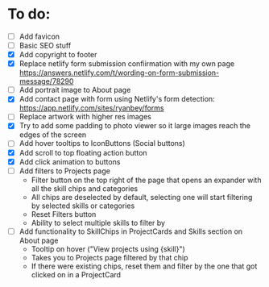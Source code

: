 # To do:
- [ ] Add favicon
- [ ] Basic SEO stuff
- [x] Add copyright to footer
- [x] Replace netlify form submission confiirmation with my own page https://answers.netlify.com/t/wording-on-form-submission-message/78290
- [ ] Add portrait image to About page
- [x] Add contact page with form using Netlify's form detection: https://app.netlify.com/sites/ryanbey/forms
- [ ] Replace artwork with higher res images
- [x] Try to add some padding to photo viewer so it large images reach the edges of the screen
- [ ] Add hover tooltips to IconButtons (Social buttons)
- [x] Add scroll to top floating action button
- [x] Add click animation to buttons
- [ ] Add filters to Projects page
  - Filter button on the top right of the page that opens an expander with all the skill chips and categories
  - All chips are deselected by default, selecting one will start filtering by selected skills or categories
  - Reset Filters button
  - Ability to select multiple skills to filter by
- [ ] Add functionality to SkillChips in ProjectCards and Skills section on About page
  - Tooltip on hover ("View projects using {skill}")
  - Takes you to Projects page filtered by that chip
  - If there were existing chips, reset them and filter by the one that got clicked on in a ProjectCard

